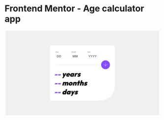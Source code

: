 # Frontend Mentor - Age calculator app

![Design preview for the Age calculator app coding challenge](./design/my_solution.png)
